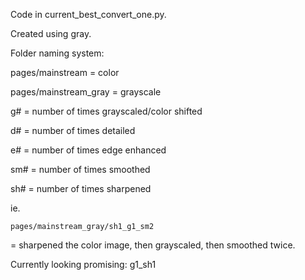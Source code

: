 Code in current_best_convert_one.py.

Created using gray.

Folder naming system:

pages/mainstream = color

pages/mainstream_gray = grayscale

g# = number of times grayscaled/color shifted

d# = number of times detailed

e# = number of times edge enhanced

sm# = number of times smoothed

sh# = number of times sharpened

ie.

```
pages/mainstream_gray/sh1_g1_sm2
```

= sharpened the color image, then grayscaled, then smoothed twice.


Currently looking promising: g1_sh1
